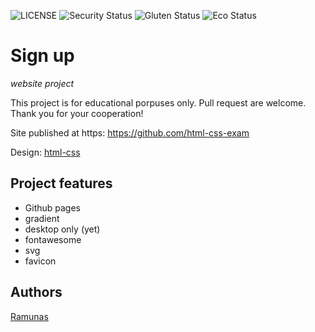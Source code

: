 ![LICENSE](https://img.shields.io/badge/license-MIT-blue.svg?style=flat-square)
![Security Status](https://img.shields.io/security-headers?label=Security&url=https%3A%2F%2Fgithub.com&style=flat-square)
![Gluten Status](https://img.shields.io/badge/Gluten-Free-green.svg)
![Eco Status](https://img.shields.io/badge/ECO-Friendly-green.svg)

# Sign up

_website project_

This project is for educational porpuses only. Pull request are welcome. Thank you for your cooperation!

Site published at https: https://github.com/html-css-exam

Design: [html-css](https://ramas1985.github.io/html-css-exam/)

## Project features

- Github pages
- gradient
- desktop only (yet)
- fontawesome
- svg
- favicon

## Authors

[Ramunas](https://github.com/Ramas1985)
